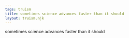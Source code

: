 ```yaml
---
tags: truism
title: sometimes science advances faster than it should
layout: truism.njk
---
```


sometimes science advances faster than it should